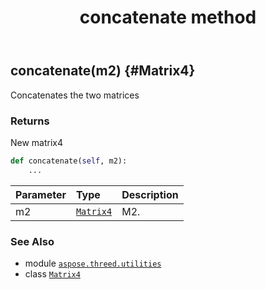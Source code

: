 ﻿---
title: concatenate method
second_title: Aspose.3D for Python via .NET API References
description: 
type: docs
weight: 20
url: /python-net/aspose.threed.utilities/matrix4/concatenate/
is_root: false
---

## concatenate(m2) {#Matrix4}

Concatenates the two matrices


### Returns 


New matrix4


```python
def concatenate(self, m2):
    ...
```


| Parameter | Type | Description |
| :- | :- | :- |
| m2 | [`Matrix4`](/3d/python-net/aspose.threed.utilities/matrix4) | M2. |



### See Also
* module [`aspose.threed.utilities`](../../)
* class [`Matrix4`](/3d/python-net/aspose.threed.utilities/matrix4)
